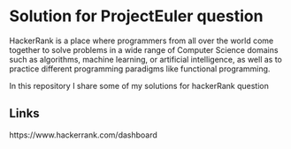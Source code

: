 <h1>  Solution for ProjectEuler question </h1>

<p>HackerRank is a place where programmers from all over the world come together to solve problems in a wide range
of Computer Science domains such as algorithms, machine learning,
or artificial intelligence, as well as to practice different programming paradigms like functional programming.

<p> In this repository I share some of my solutions for hackerRank question

<h2> Links </h2>
 <p> https://www.hackerrank.com/dashboard

